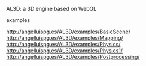AL3D: a 3D engine based on WebGL

examples

http://angelluispg.es/AL3D/examples/BasicScene/
http://angelluispg.es/AL3D/examples/Mapping/
http://angelluispg.es/AL3D/examples/Physics/
http://angelluispg.es/AL3D/examples/Physics1/
http://angelluispg.es/AL3D/examples/Postprocessing/
